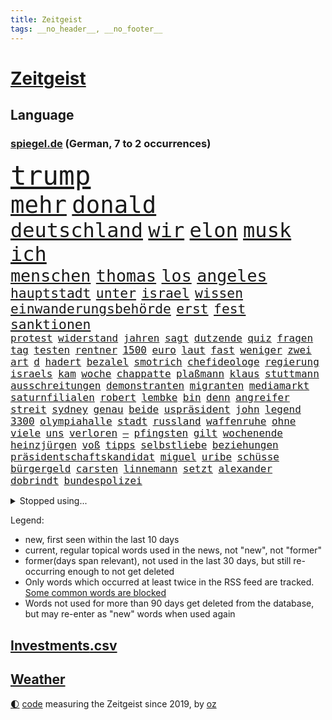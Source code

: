 ```yaml
---
title: Zeitgeist
tags: __no_header__, __no_footer__
---
```


# [Zeitgeist](https://oliz.io/zeitgeist/)

## Language

<h3><a href="https://www.spiegel.de" target="_blank">spiegel.de</a> (German, 7 to 2 occurrences)</h3>
<p style="font-family:monospace">
<span style="font-size:32pt"><a href="news_links.html#trump" class="current">trump</a></span>
<br>
<span style="font-size:28pt"><a href="news_links.html#mehr" class="current">mehr</a></span>
<span style="font-size:28pt"><a href="news_links.html#donald" class="current">donald</a></span>
<br>
<span style="font-size:24pt"><a href="news_links.html#deutschland" class="current">deutschland</a></span>
<span style="font-size:24pt"><a href="news_links.html#wir" class="current">wir</a></span>
<span style="font-size:24pt"><a href="news_links.html#elon" class="current">elon</a></span>
<span style="font-size:24pt"><a href="news_links.html#musk" class="current">musk</a></span>
<span style="font-size:24pt"><a href="news_links.html#ich" class="current">ich</a></span>
<br>
<span style="font-size:20pt"><a href="news_links.html#menschen" class="current">menschen</a></span>
<span style="font-size:20pt"><a href="news_links.html#thomas" class="current">thomas</a></span>
<span style="font-size:20pt"><a href="news_links.html#los" class="current">los</a></span>
<span style="font-size:20pt"><a href="news_links.html#angeles" class="current">angeles</a></span>
<br>
<span style="font-size:16pt"><a href="news_links.html#hauptstadt" class="current">hauptstadt</a></span>
<span style="font-size:16pt"><a href="news_links.html#unter" class="current">unter</a></span>
<span style="font-size:16pt"><a href="news_links.html#israel" class="current">israel</a></span>
<span style="font-size:16pt"><a href="news_links.html#wissen" class="current">wissen</a></span>
<span style="font-size:16pt"><a href="news_links.html#einwanderungsbehörde" class="new">einwanderungsbehörde</a></span>
<span style="font-size:16pt"><a href="news_links.html#erst" class="current">erst</a></span>
<span style="font-size:16pt"><a href="news_links.html#fest" class="current">fest</a></span>
<span style="font-size:16pt"><a href="news_links.html#sanktionen" class="current">sanktionen</a></span>
<br>
<span style="font-size:12pt"><a href="news_links.html#protest" class="current">protest</a></span>
<span style="font-size:12pt"><a href="news_links.html#widerstand" class="current">widerstand</a></span>
<span style="font-size:12pt"><a href="news_links.html#jahren" class="current">jahren</a></span>
<span style="font-size:12pt"><a href="news_links.html#sagt" class="current">sagt</a></span>
<span style="font-size:12pt"><a href="news_links.html#dutzende" class="current">dutzende</a></span>
<span style="font-size:12pt"><a href="news_links.html#quiz" class="current">quiz</a></span>
<span style="font-size:12pt"><a href="news_links.html#fragen" class="current">fragen</a></span>
<span style="font-size:12pt"><a href="news_links.html#tag" class="current">tag</a></span>
<span style="font-size:12pt"><a href="news_links.html#testen" class="current">testen</a></span>
<span style="font-size:12pt"><a href="news_links.html#rentner" class="current">rentner</a></span>
<span style="font-size:12pt"><a href="news_links.html#1500" class="new">1500</a></span>
<span style="font-size:12pt"><a href="news_links.html#euro" class="current">euro</a></span>
<span style="font-size:12pt"><a href="news_links.html#laut" class="current">laut</a></span>
<span style="font-size:12pt"><a href="news_links.html#fast" class="current">fast</a></span>
<span style="font-size:12pt"><a href="news_links.html#weniger" class="current">weniger</a></span>
<span style="font-size:12pt"><a href="news_links.html#zwei" class="current">zwei</a></span>
<span style="font-size:12pt"><a href="news_links.html#art" class="current">art</a></span>
<span style="font-size:12pt"><a href="news_links.html#d" class="current">d</a></span>
<span style="font-size:12pt"><a href="news_links.html#hadert" class="current">hadert</a></span>
<span style="font-size:12pt"><a href="news_links.html#bezalel" class="current">bezalel</a></span>
<span style="font-size:12pt"><a href="news_links.html#smotrich" class="current">smotrich</a></span>
<span style="font-size:12pt"><a href="news_links.html#chefideologe" class="new">chefideologe</a></span>
<span style="font-size:12pt"><a href="news_links.html#regierung" class="current">regierung</a></span>
<span style="font-size:12pt"><a href="news_links.html#israels" class="current">israels</a></span>
<span style="font-size:12pt"><a href="news_links.html#kam" class="current">kam</a></span>
<span style="font-size:12pt"><a href="news_links.html#woche" class="current">woche</a></span>
<span style="font-size:12pt"><a href="news_links.html#chappatte" class="current">chappatte</a></span>
<span style="font-size:12pt"><a href="news_links.html#plaßmann" class="current">plaßmann</a></span>
<span style="font-size:12pt"><a href="news_links.html#klaus" class="current">klaus</a></span>
<span style="font-size:12pt"><a href="news_links.html#stuttmann" class="current">stuttmann</a></span>
<span style="font-size:12pt"><a href="news_links.html#ausschreitungen" class="current">ausschreitungen</a></span>
<span style="font-size:12pt"><a href="news_links.html#demonstranten" class="current">demonstranten</a></span>
<span style="font-size:12pt"><a href="news_links.html#migranten" class="current">migranten</a></span>
<span style="font-size:12pt"><a href="news_links.html#mediamarkt" class="new">mediamarkt</a></span>
<span style="font-size:12pt"><a href="news_links.html#saturnfilialen" class="new">saturnfilialen</a></span>
<span style="font-size:12pt"><a href="news_links.html#robert" class="current">robert</a></span>
<span style="font-size:12pt"><a href="news_links.html#lembke" class="new">lembke</a></span>
<span style="font-size:12pt"><a href="news_links.html#bin" class="current">bin</a></span>
<span style="font-size:12pt"><a href="news_links.html#denn" class="current">denn</a></span>
<span style="font-size:12pt"><a href="news_links.html#angreifer" class="current">angreifer</a></span>
<span style="font-size:12pt"><a href="news_links.html#streit" class="current">streit</a></span>
<span style="font-size:12pt"><a href="news_links.html#sydney" class="new">sydney</a></span>
<span style="font-size:12pt"><a href="news_links.html#genau" class="current">genau</a></span>
<span style="font-size:12pt"><a href="news_links.html#beide" class="current">beide</a></span>
<span style="font-size:12pt"><a href="news_links.html#uspräsident" class="current">uspräsident</a></span>
<span style="font-size:12pt"><a href="news_links.html#john" class="current">john</a></span>
<span style="font-size:12pt"><a href="news_links.html#legend" class="current">legend</a></span>
<span style="font-size:12pt"><a href="news_links.html#3300" class="new">3300</a></span>
<span style="font-size:12pt"><a href="news_links.html#olympiahalle" class="new">olympiahalle</a></span>
<span style="font-size:12pt"><a href="news_links.html#stadt" class="current">stadt</a></span>
<span style="font-size:12pt"><a href="news_links.html#russland" class="current">russland</a></span>
<span style="font-size:12pt"><a href="news_links.html#waffenruhe" class="current">waffenruhe</a></span>
<span style="font-size:12pt"><a href="news_links.html#ohne" class="current">ohne</a></span>
<span style="font-size:12pt"><a href="news_links.html#viele" class="current">viele</a></span>
<span style="font-size:12pt"><a href="news_links.html#uns" class="current">uns</a></span>
<span style="font-size:12pt"><a href="news_links.html#verloren" class="current">verloren</a></span>
<span style="font-size:12pt"><a href="news_links.html#‒" class="new">‒</a></span>
<span style="font-size:12pt"><a href="news_links.html#pfingsten" class="new">pfingsten</a></span>
<span style="font-size:12pt"><a href="news_links.html#gilt" class="current">gilt</a></span>
<span style="font-size:12pt"><a href="news_links.html#wochenende" class="current">wochenende</a></span>
<span style="font-size:12pt"><a href="news_links.html#heinzjürgen" class="new">heinzjürgen</a></span>
<span style="font-size:12pt"><a href="news_links.html#voß" class="new">voß</a></span>
<span style="font-size:12pt"><a href="news_links.html#tipps" class="current">tipps</a></span>
<span style="font-size:12pt"><a href="news_links.html#selbstliebe" class="new">selbstliebe</a></span>
<span style="font-size:12pt"><a href="news_links.html#beziehungen" class="current">beziehungen</a></span>
<span style="font-size:12pt"><a href="news_links.html#präsidentschaftskandidat" class="current">präsidentschaftskandidat</a></span>
<span style="font-size:12pt"><a href="news_links.html#miguel" class="current">miguel</a></span>
<span style="font-size:12pt"><a href="news_links.html#uribe" class="new">uribe</a></span>
<span style="font-size:12pt"><a href="news_links.html#schüsse" class="current">schüsse</a></span>
<span style="font-size:12pt"><a href="news_links.html#bürgergeld" class="current">bürgergeld</a></span>
<span style="font-size:12pt"><a href="news_links.html#carsten" class="current">carsten</a></span>
<span style="font-size:12pt"><a href="news_links.html#linnemann" class="current">linnemann</a></span>
<span style="font-size:12pt"><a href="news_links.html#setzt" class="current">setzt</a></span>
<span style="font-size:12pt"><a href="news_links.html#alexander" class="current">alexander</a></span>
<span style="font-size:12pt"><a href="news_links.html#dobrindt" class="current">dobrindt</a></span>
<span style="font-size:12pt"><a href="news_links.html#bundespolizei" class="current">bundespolizei</a></span>
</p>
<details>
<summary>Stopped using...</summary>
<p class="former" style="font-size:12pt">
corona(1690) abend(1689) doppelt(1689) geschlossen(1689) prüfung(1689) schatten(1689) also(1688) einstieg(1688) geliefert(1688) hört(1688) morgen(1688) planen(1688) überwinden(1688) gas(1687) identifiziert(1687) kurzfristig(1687) zeugen(1687) 2016(1686) entschädigung(1686) favoriten(1686) fühlt(1686) reformen(1686) reihe(1686) rest(1686) unterstützen(1686) bundesweit(1685) fliegen(1685) hinaus(1685) hinterlassen(1685) jedem(1685) skandal(1685) smartphone(1685) usamerikaner(1685) abstimmen(1684) küste(1684) signal(1684) verpassen(1684) zeitweise(1684) außen(1683) heftig(1683) präsentieren(1683) solidarität(1683) texas(1683) unterschiedlich(1683) 6(1682) enorm(1682) entwickelt(1682) krank(1682) meinem(1682) schnelle(1682) sichern(1682) 75(1681) aufsehen(1681) philippinen(1681) regen(1681) trend(1681) versprochen(1681) appell(1680) endete(1680) fußballer(1680) gefährlicher(1680) kommission(1680) lief(1680) remis(1680) richtet(1680) stoßen(1680) verschiebt(1680) versorgt(1680) folgte(1679) paul(1679) profitiert(1679) volksrepublik(1679) länge(1678) längere(1678) tests(1678) veranstalter(1678) verlust(1678) veranstaltung(1677) 32(1675) körperverletzung(1675) schien(1675) thüringen(1675) nahezu(1674) philipp(1674) schwierigkeiten(1674) berater(1673) zinsen(1672) alarmiert(1671) gering(1671) schauen(1671) see(1671) demokratische(1670) gründen(1670) jüngere(1670) siegen(1670) tür(1670) schicken(1668) auflagen(1667) spannungen(1667) katholischen(1666) kooperation(1666) vw(1666) vieles(1664) warm(1664) cduchef(1662) pkw(1662) bundesgerichtshof(1661) aussehen(1659) insassen(1657) sichert(1657) informiert(1655) abstieg(1653) bangen(1653) retter(1650) schützt(1649) möglichkeiten(1648) hinweis(1646) provoziert(1646) staatlichen(1642) karlsruhe(1634) abschluss(1629) sammeln(1629) teuren(1629) drohne(1626) maschinen(1621) langjährige(1582) autobauer(1575) investor(1514) krieges(1464) spiegelreporter(1448) jahresende(1447) fachkräftemangel(1433) zugestimmt(1403) ausgefallen(1390) umkämpften(1380) gestern(1379) 700(1373) mike(1355) haushalt(1353) nfl(1337) fachkräfte(1315) militärischen(1279) innenministerin(1259) verabschieden(1252) faeser(1245) nancy(1245) weiten(1234) spielern(1221) schwieriger(1218) emotionalen(1205) flughäfen(1198) brandenburger(1169) flüchten(1149) ausstieg(1138) umstände(1120) joshua(1079) thüringens(1060) landwirtschaft(1038) notruf(1020) durchs(1018) island(1017) tagelang(996) franz(994) yorker(986) steigern(898) kieler(887) mag(880) überschritten(880) sachsens(867) vorstandschef(849) leon(847) unruhe(832) panik(828) wahlsieger(819) gala(812) gedanken(809) höhepunkt(808) fakten(807) rio(806) beeinflussen(791) miami(791) genaue(783) glas(777) erforscht(758) court(746) genießen(736) pilot(734) iphones(729) beruft(725) bekennt(718) sandra(718) zahlungen(708) budget(706) unterschied(706) überlegen(698) rechtsruck(696) vormittag(677) desaster(671) albtraum(659) gedreht(653) torwart(653) stoppte(649) dauerte(640) ausnahmezustand(639) fraktion(636) goldenen(625) phänomen(621) uswahl(617) verspottet(609) ausbruch(607) kimmich(605) version(596) lahmgelegt(594) expertin(591) taugen(588) 85(586) beteiligung(570) demonstration(563) bsw(562) beschuldigte(556) abschiebung(554) beyoncé(552) perry(550) erfahrung(548) magic(547) einschnitte(546) verspätung(531) stuttgarter(526) dubai(520) befand(518) offensichtlich(518) unwahrscheinlich(518) grundgesetz(515) zeitalter(514) oma(513) grande(512) bill(507) behandlung(502) rammte(498) cdu/csu(495) anthony(494) audi(492) schritten(491) südkoreanischen(489) ausgang(480) piloten(480) dreharbeiten(479) lily(477) zweieinhalb(474) anforderungen(465) macher(465) minderjährigen(459) blau(455) fragte(451) riesiger(451) mallorca(449) falschinformationen(447) klette(447) sitze(447) rihanna(444) rechtslage(442) märkte(433) alec(430) autoindustrie(430) baldwin(430) fehlern(430) vertritt(430) indirekt(427) internen(426) plastik(425) vizepräsident(424) fastfoodkette(421) jeff(421) boss(416) entführt(416) thyssenkrupp(415) bekannter(413) parlaments(409) leidenschaft(408) ursachen(408) unseres(407) 44(403) unzulässig(399) zahlreicher(399) verunsichert(398) handwerk(394) loben(389) vorstellung(389) normalität(388) parteispitze(387) erdgas(382) besuchte(381) jessica(381) leitete(379) amtsträger(377) späten(377) reiz(374) polarisiert(371) arbeitslosigkeit(369) besitzt(367) weltkriegs(365) ausgesagt(364) beirut(363) eingesperrt(358) stiegen(358) grand(355) ereignisse(352) regierungspartei(352) dresdner(351) lügt(345) kollegin(344) anfangs(343) indische(342) jubelt(338) zeitplan(336) zeug(334) seltenen(333) gefangen(332) jemandem(332) verstärken(331) kamala(330) arabische(329) strebt(329) bewahrt(327) vermummte(326) medikamente(325) wachsende(325) brat(323) feuert(323) homeoffice(318) stabilität(318) jährlich(316) verfehlt(315) ran(312) café(311) oberfläche(311) indiens(310) anruf(308) lebenden(307) zerstörten(307) neudelhi(305) zentrales(305) abbrechen(300) regierungsbildung(300) sprengstoff(300) schwach(298) berechnet(297) grafiken(297) tanzte(295) zukommt(294) elbe(292) potenzielle(292) sparprogramm(291) dir(289) rufe(289) änderung(289) vertretern(288) kürzungen(286) mittag(285) buchen(283) frontal(283) klappen(283) brandanschlägen(282) sitzung(281) erleichtern(280) reichlich(280) venezuelas(280) karlsruher(278) status(278) 2028(277) unabhängigkeit(277) konjunkturflaute(275) japans(273) senden(273) verlusten(271) entlassungen(270) satiriker(269) allgemeine(268) berufliche(268) filialen(266) daniela(265) nick(264) parallelen(262) rohstoffen(259) 007(258) trost(257) container(256) eingestuft(256) gebraucht(255) stromversorgung(255) angeschossen(253) doku(251) bruchteil(250) wolfsburger(248) aleksandar(247) festgehalten(247) thriller(247) energiepreise(245) gescheiterten(244) recherchen(243) einkaufen(242) verfassung(241) weshalb(240) ausgerichtet(239) annäherung(238) februar(238) eingeliefert(237) quarterback(237) räumte(237) ehre(235) beschossen(232) söhne(232) bezos(230) minderheit(229) fluten(228) liveticker(228) night(228) vertraute(228) drastischen(226) frische(226) einmischung(224) flugobjekte(224) bewerber(222) generationen(221) umdenken(220) option(218) vereint(215) aussterben(214) sam(214) fragt(213) apokalypse(212) armen(211) panikattacken(209) seltsames(209) kategorien(206) gerd(205) hauptdarsteller(203) hochschule(202) meteorologen(201) veranlasste(201) gemeinsamer(200) unfällen(199) coup(198) designierten(198) erschienen(197) mexico(196) titelgewinn(196) 72(195) ausstellung(194) odessa(194) ausländischer(193) hamburgs(193) lakers(191) zuschüsse(190) ungebremst(188) runden(187) bürgerkriegsland(186) lucas(186) trumpberater(186) verstanden(185) installieren(184) mobile(184) smartwatch(183) kaiserslautern(182) kommissarin(182) bangt(180) postet(180) vermuten(180) antritt(179) elektronische(179) demontiert(178) kunststück(178) satt(178) gestorbenen(177) betreuung(175) wiese(175) australiens(174) uskongress(174) zwingen(173) männlichen(172) rituale(172) vorsorgen(172) konklave(169) patientenakte(169) erinnerte(168) extra(168) janeiro(168) kardinal(168) wertvoll(168) altkanzlerin(166) kassen(166) ministerien(166) pius(165) slalom(165) disziplin(164) accounts(163) millionenhöhe(163) mobilen(162) regierenden(161) wohlhabenden(161) würdig(161) preisunterschied(160) 250000(159) gefolgt(159) spurensuche(159) sage(157) spielraum(157) verzicht(157) 116(156) ausnahmen(156) mandat(155) psychisch(155) günstiges(154) unterfranken(154) wissenschaftlern(154) abschaffung(153) reallöhne(153) rücklagen(153) zueinander(153) strich(152) erinnerungslücken(151) ordnung(151) pfefferspray(151) stille(151) bußgelder(150) fehlten(150) stollen(150) aufständische(149) kriegsrecht(149) mineralien(149) sukyeol(149) ticken(149) yoon(149) bedeckt(148) schwerem(148) unabhängig(148) übersetzer(148) abwarten(147) digitales(147) pflegekraft(146) chaotische(145) katy(144) venezolanische(144) verpacken(144) elektronischen(142) bewertung(141) gesundheitssystem(141) kidman(141) topform(141) traumtor(141) griffen(139) halbinsel(139) kapitulation(139) rennfahrers(139) ämter(139) insolvenzverfahren(138) pfarrer(138) fürchteten(137) gegenspieler(137) grippe(136) juristische(136) umbenennen(136) schlüsselspieler(135) 32jährige(134) abzocke(134) dominieren(134) eupolitiker(134) rücksicht(134) sehnen(133) bewegte(132) charli(132) xcx(132) bella(131) gates(131) kauflaune(131) bewaffneten(130) flugzeugabsturz(130) gekostet(130) gewöhnen(130) meiden(130) ramsey(130) dicken(129) wohnort(129) baubranche(128) einführung(128) lehrern(128) republikanische(128) traumata(128) dončić(126) freistellung(126) luka(126) supermarktkasse(126) umlauf(126) veränderte(126) diverse(125) kapern(125) selbstversuch(125) w(125) besitzern(124) wochenlangem(123) übereinander(123) bestens(122) paypal(122) sicherheitsvorkehrungen(122) spdmann(122) uk(122) versöhnlich(122) vučić(122) bedauert(121) skandalen(121) gentleman(120) powell(120) stromkosten(120) eifel(119) gewohnheiten(118) spanischer(118) stellvertreter(118) veränderungen(118) abgenickt(117) ältester(117) vierter(116) bombe(115) atomkraftwerk(114) inne(114) milliardenschulden(114) pakistanische(113) unglücksursache(113) chile(112) echo(112) pflegekräfte(112) republikanischen(112) zettel(112) importverbot(111) siegte(111) spitzen(111) stört(111) auffälliger(110) carney(110) gibson(110) internationales(110) pakistans(110) sauer(110) aufbau(109) aufmarsch(109) hadern(109) medwedew(109) sammelklage(109) taskforce(109) bischof(108) chilenischen(108) sogenannter(108) 34jährige(107) statistischem(107) vize(107) annexion(106) aufstiegsrennen(106) misstrauensvotum(106) notenbank(106) experimentiert(104) überraschungserfolg(104) importieren(103) lea(103) abbas(102) tanzt(102) fossile(101) schwestern(101) spiels(101) user(101) dächer(100) timothy(100) rückgängig(99) teilten(99) 1979(98) durchbricht(98) fedchef(98) jerome(98) laptop(98) lng(98) flüssigerdgas(97) abweichler(96) gelaufen(95) barcelonas(94) beschießen(94) may(94) saale(94) verdanken(93) geheimnisvolle(92) publik(92) rohstoffdeal(92) rsf(92) wimbledon(92) massenpanik(91) theo(91) zwanziger(91) adactest(90) out(90) verschlanken(90) arbeitslosen(89) befund(89) billigware(89) entscheidender(89) marktlücke(89) niro(89) usamerikanischen(89) winkel(89) zapfenstreich(89) ökonomischen(89) überraschendes(89) 70000(88) autofahren(88) klaffen(88) koalas(88) niedrigere(88) tu(88) unklarheit(88) überraschen(88) afdeuropaabgeordnete(87) aktuelles(87) bystron(87) ehrenpräsident(87) einfuhr(87) einschätzen(87) geschmäht(87) löscharbeiten(87) petr(87) strikt(87) teslaaktien(87) wissenschaftliche(87) 68jährige(86) arbeitskraft(86) darfur(86) salvador(86) tüfteln(86) übergangspräsident(86) bündnisse(85) gemälde(85) graham(85) krempelt(85) kultursenator(85) expertinnen(84) listet(84) gescheiterter(83) grundordnung(83) jazz(83) kernfusion(83) altman(82) ausreisen(82) bp(82) perth(82) ukrainekurs(82) usrichter(82) vergleiche(82) entwickelten(81) herauszufinden(81) hochrangiger(81) ressourcen(81) schreiten(81) stromnetz(81) swinton(81) tana(81) tilda(81) vergangenem(81) albanese(80) freiheitlichdemokratische(80) minen(80) salford(80) systems(80) umzug(80) 66(79) großzügiger(79) längerer(79) notfallmaßnahme(79) personengruppe(79) saisonende(79) sowjetunion(79) uganda(79) beigeschmack(78) gesamtes(78) if(78) kigenerierte(78) rekonstruiert(78) tribüne(78) 86jährige(77) gesundheitlicher(77) haller(77) heino(77) oberhaupt(77) unberechenbar(77) a$ap(76) chinageschäft(76) erneuerte(76) groben(76) iberische(76) labore(76) ladenkasse(76) negativ(76) rocky(76) usrapper(76) wachen(76) wahlbeteiligung(76) crow(75) leistungen(75) sheryl(75) tschernobyl(75) zusammenhänge(75) antibiotika(74) täteropferumkehr(74) christiane(73) kopfverletzungen(73) onlinehändler(73) umwelthilfe(73) werdende(73) wählbar(73) entwicklungshilfe(72) miterlebt(72) referee(72) sozialdemokratische(72) unfreiwillig(72) wolkenkratzer(72) artenschutz(71) jochen(71) trauermarsch(71) ärztin(71) bundesinnenministerin(70) kartenzahlungen(70) momenten(70) sbahnhof(70) unfähig(70) uralten(70) vierteljahrhundert(70) wahrscheinlichste(70) altmeister(69) buschbrände(69) detail(69) fällig(69) grafschaft(69) nordamerikas(69) produkten(69) abspaltung(68) gebunden(68) hein(68) kooperieren(68) turbulenzen(68) verarscht(68) beratungen(67) missachtet(67) trainern(67) unschuld(67) wahlkreis(67) überwindet(67) gehackt(66) skype(66) unterzeichnen(66) helfern(65) leopardenmuster(65) schlupfloch(65) survive(65) tvinterview(65) weißer(65) amtsmissbrauchs(64) benötige(64) grenzwerte(64) hildesheim(64) jahrelanger(64) umgesiedelt(64) ussoldaten(64) verkam(64) deutschlandtrend(63) kellerduell(63) moderna(63) radtour(63) vermögens(63) waldbrand(63) rohstoffabkommen(62) sondiert(62) teuerungsrate(62) amann(61) begehren(61) bestrebungen(61) dsv(61) eskapaden(61) gegnerische(61) kommentaren(61) löhnen(61) melanie(61) regierungsbündnis(61) rütteln(61) behördenchef(60) diplomatischer(60) gewinnrückgang(60) nutzten(60) pay(60) perücke(60) liberal(59) steuerbehörde(59) tschentscher(59) fred(58) gagas(58) handelsminister(58) verstummt(58) zeitgemäß(58) ökologischen(58) benannt(57) berlinschöneberg(57) eautohersteller(57) starkregen(57) wahlrecht(57) ackerland(56) atemnot(56) eiskellermord(56) installiert(56) meeres(56) psychotherapeutin(56) rückendeckung(56) teufel(56) umweltorganisationen(56) anndorit(55) brisbane(55) fehlerhaften(55) konstantin(55) relax(55) selbstvermarktung(55) sunnitischen(55) zittert(55) bayernprofi(54) kreuzberg(54) schwärmen(54) sicherheitsbedenken(54) statistiken(54) cave(53) denkmal(53) euparlament(53) grundlegend(53) inhaftierung(53) legendäres(53) morales(53) schönebeck(53) verstehe(53) wels(53) wolfsburgtrainer(53) ai(52) dienstleister(52) europaminister(52) großmacht(52) handhabung(52) whatsappchats(52) abweichlern(51) events(51) feindlichen(51) minderheiten(51) poleposition(51) pässe(51) satte(51) schauspiel(51) schmäht(51) schwul(51) volkszählung(51) wehrmacht(51) assistenten(50) beschränkter(50) geistliche(50) haftung(50) mittags(50) modernster(50) monatelangen(50) rekordtief(50) sprengkörper(50) drusen(49) flüchtlingsunterkunft(49) intransparenten(49) kopie(49) nachbarschaft(49) vormachtstellung(49) wirksamkeit(49) heimliche(48) hintereinander(48) serbische(48) vertriebenen(48) erkelenz(47) feiertags(47) installierte(47) synagoge(47) covid19(46) entzogen(46) intensiven(46) judy(46) kritischer(46) lebendig(46) pillen(46) abschiebehaft(45) glückliches(45) klägerin(45) nullnummer(45) oberbürgermeisters(45) sensiblen(45) vermisster(45) 450(44) aufgeregt(44) comingout(44) feministin(44) linksradikalen(44) spielzeug(44) waschen(44) zuständigen(44) barry(43) brodelt(43) knast(43) mclarenpilot(43) normale(43) stade(43) verstolperte(43) songwriterin(42) tennessee(42) alphonso(41) alqaida(41) davies(41) geschieht(41) konfrontation(41) letztlich(41) ostern(41) regelverstoß(41) autozulieferer(40) diebstahls(40) ernennt(40) jungs(40) leitartikel(40) sanders(40) shanghai(40) bewiesen(39) brooke(39) bundespartei(39) lauert(39) scholz’(39) 23jähriger(38) broadwayrekord(38) geschosse(38) privatsphäre(38) regelt(38) topteams(38) dfbpräsidenten(37) dreistellige(37) elektrowende(37) erlernen(37) erreichbar(37) hessens(37) messis(37) michigan(37) nichtbinär(37) propagandavideo(37) stich(37) stocken(37) bananenschalen(36) einlässt(36) feierstunde(36) geschäftsführend(36) katharina(36) lava(36) mobilfunk(36) peinlichen(36) personellen(36) südbaden(36) usstar(36) abgeschafft(35) ermahnt(35) feuerwehrmann(35) karrieren(35) lemke(35) ministerposten(35) my(35) strompreise(35) verfolger(35) 133(34) grenzgebiet(34) hospital(34) justizministerin(34) palma(34) trennte(34) tshirt(34) besprochen(33) rebellieren(33) schwachstellen(33) spielkonsole(33) verschiebung(33) wiedergewählt(33) durchgefallen(32) korrespondent(32) kost(32) nationalspielerinnen(32) rhein(32) schärfster(32) sieges(32) tische(32) verheiratet(32) angeht(31) funkstille(31) klang(31) sektoren(31) zollkeule(31) abwehrspieler(30) releasedatum(30) zeilen(30) besitzen(29) dortigen(29) inlandsgeheimdienstchef(29) korruptionsvorwürfe(29) nsdap(29) unseld(29) usern(29) vonovia(29) zollgespräche(29) überschwemmt(29) bediente(28) car(28) quote(28) umweltverbände(28) zeichner(28) 168(27) digitalministerium(27) erkannt(27) europapokalplätzen(27) freundschaften(27) gegenseitig(27) misstrauen(27) rasches(27) spieltage(27) steuerhinterziehung(27) espresso(26) irgendwo(26) koalitionsvertrags(26) schämen(26) abgaben(25) neuköllner(25) schwerwiegende(25) westerwald(25) zeitlebens(25) bistum(24) datenbank(24) geisterfahrer(24) gemäß(24) kartenzahlung(24) katholiken(24) neiman(24) portal(24) schinbetchef(24) übernahmeangebot(24) eindeutige(23) eintragen(23) norddeutsche(23) rennstall(23) schwankungen(23) stefanie(23) blitzeinschläge(22) hörer(22) jungtiere(22) schränkt(22) versace(22) darmanin(21) kiesewetter(21) landesverband(21) näherte(21) spritzen(21) strauß(21) veruntreuung(21) wanderte(21) wohnsitz(21) argentinischen(20) einschreiten(20) feier(20) freundinnen(20) malta(20) parteiinterne(20) abgerissen(19) abschiebepolitik(19) brote(19) großmutter(19) hindernis(19) politikum(19) 59(18) betreuungsplatz(18) gemein(18) lerne(18) testet(18) weltkriegsgedenken(18) durchhalten(17) elche(17) gebaute(17) kabine(17) lieblingsgericht(17) beamtinnen(16) emirate(16) fernost(16) islamabad(16) jediritter(16) kaschmir(16) kerl(16) leipzigs(16) nachbarin(16) papstwahl(16) rewechef(16) steuerbefreiung(16) thüringerin(16) timing(16) topklubs(16) ubahn(16) zutiefst(16) groll(15) quereinsteiger(15) speed(15) zolldeal(15) abschauen(14) bezogen(14) gullydeckel(14) jill(14) kapelle(14) kindliche(14) liebling(14) sixtinischen(14) susanne(14) vollstreckt(14) abschiebepraxis(13) erschweren(13) friede(13) gehirnerschütterung(13) kees(13) operative(13) papamobil(13) safe(13) wonderen(13) 1998(12) bandenmitglieder(12) beweismittel(12) kandidierte(12) namenswahl(12) spült(12) unbeliebter(12) cduchefs(11) evangelischen(11)
</p>
</details>
<p>Legend:
<ul>
<li><span class="new">new</span>, first seen within the last 10 days</li>
<li><span class="current">current</span>, regular topical words used in the news, not "new", not "former"</li>
<li><span class="former">former(days span relevant)</span>, not used in the last 30 days, but still re-occurring enough to not get deleted</li>
<li>Only words which occurred at least twice in the RSS feed are tracked. <a href="language/filters.py">Some common words are blocked</a></li>
<li>Words not used for more than 90 days get deleted from the database, but may re-enter as "new" words when used again</li>
</ul>
</p>

## [Investments](investments.html)[.csv](investments.csv)

## [Weather](weather.html)

<footer>
<a href="javascript:toggleTheme()" class="nav">🌓</a>
<a href="https://github.com/ooz/zeitgeist">code</a> measuring the Zeitgeist since 2019, by <a href="https://oliz.io">oz</a>
</footer>

